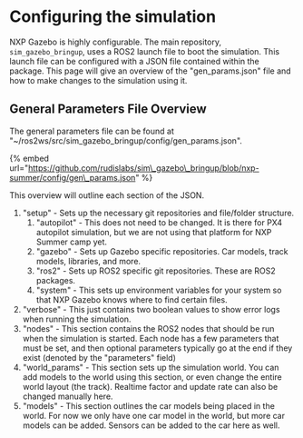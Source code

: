 # Configuring the simulation

NXP Gazebo is highly configurable. The main repository, `sim_gazebo_bringup`, uses a ROS2 launch file to boot the simulation. This launch file can be configured with a JSON file contained within the package. This page will give an overview of the "gen\_params.json" file and how to make changes to the simulation using it.

## General Parameters File Overview

The general parameters file can be found at "~/ros2ws/src/sim\_gazebo\_bringup/config/gen\_params.json". 

{% embed url="https://github.com/rudislabs/sim\_gazebo\_bringup/blob/nxp-summer/config/gen\_params.json" %}

This overview will outline each section of the JSON.

1. "setup" -  Sets up the necessary git repositories and file/folder structure.
   1. "autopilot" - This does not need to be changed. It is there for PX4 autopilot simulation, but we are not using that platform for NXP Summer camp yet.
   2. "gazebo" - Sets up Gazebo specific repositories. Car models, track models, libraries, and more.
   3. "ros2" - Sets up ROS2 specific git repositories. These are ROS2 packages.
   4. "system" - This sets up environment variables for your system so that NXP Gazebo knows where to find certain files.
2. "verbose" - This just contains two boolean values to show error logs when running the simulation.
3. "nodes" - This section contains the ROS2 nodes that should be run when the simulation is started. Each node has a few parameters that must be set, and then optional parameters typically go at the end if they exist \(denoted by the "parameters" field\)
4. "world\_params" - This section sets up the simulation world. You can add models to the world using this section, or even change the entire world layout \(the track\). Realtime factor and update rate can also be changed manually here.
5. "models" - This section outlines the car models being placed in the world. For now we only have one car model in the world, but more car models can be added. Sensors can be added to the car here as well.

